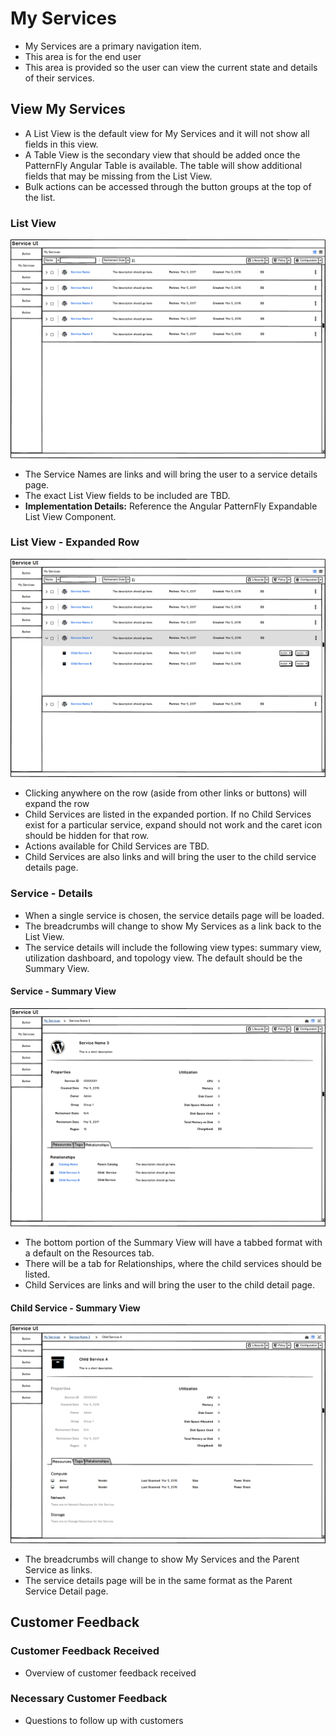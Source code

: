 # My Services
* My Services are a primary navigation item.
* This area is for the end user
* This area is provided so the user can view the current state and details of their services.

## View My Services
* A List View is the default view for My Services and it will not show all fields in this view.
* A Table View is the secondary view that should be added once the PatternFly Angular Table is available. The table will show additional fields that may be missing from the List View.
* Bulk actions can be accessed through the button groups at the top of the list.

### List View
![Image of List View.](img/Services-ListView.png)
* The Service Names are links and will bring the user to a service details page.
* The exact List View fields to be included are TBD.
* **Implementation Details:** Reference the Angular PatternFly Expandable List View Component.

### List View - Expanded Row
![Image of Expanded List View.](img/Services-ExpandedListView.png)
* Clicking anywhere on the row (aside from other links or buttons) will expand the row
* Child Services are listed in the expanded portion. If no Child Services exist for a particular service, expand should not work and the caret icon should be hidden for that row.
* Actions available for Child Services are TBD.
* Child Services are also links and will bring the user to the child service details page.

### Service - Details
* When a single service is chosen, the service details page will be loaded.
* The breadcrumbs will change to show My Services as a link back to the List View.
* The service details will include the following view types: summary view, utilization dashboard, and topology view. The default should be the Summary View.

#### Service - Summary View
![Image of Detail View for a Service.](img/Services-DetailView.png)
* The bottom portion of the Summary View will have a tabbed format with a default on the Resources tab.
* There will be a tab for Relationships, where the child services should be listed.
* Child Services are links and will bring the user to the child detail page.

#### Child Service - Summary View
![Image of Detail View for a Child Service.](img/Services-ChildDetailView.png)
* The breadcrumbs will change to show My Services and the Parent Service as links.
* The service details page will be in the same format as the Parent Service Detail page.


## Customer Feedback

### Customer Feedback Received
  - Overview of customer feedback received

### Necessary Customer Feedback
  - Questions to follow up with customers
